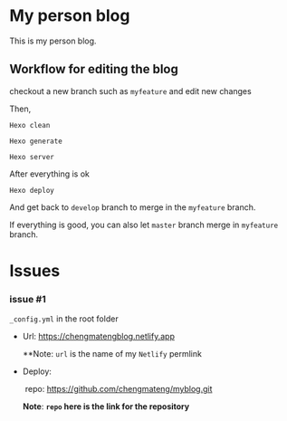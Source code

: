 # My person blog
This is my person blog.



## Workflow for editing the blog

checkout a new branch such as `myfeature` and edit new changes

Then,

``` 
Hexo clean

Hexo generate

Hexo server
```
After everything is ok

```
Hexo deploy
```
And get back to `develop` branch to merge  in the `myfeature`  branch.

If everything is good, you can also let `master` branch merge in `myfeature` branch.


# Issues

### issue #1 

`_config.yml` in the root folder

* Url: https://chengmatengblog.netlify.app

  **Note: `url` is the name of my `Netlify` permlink

* Deploy: 

  ​	repo: https://github.com/chengmateng/myblog.git

  **Note**: **`repo`  here is the link for the repository**
